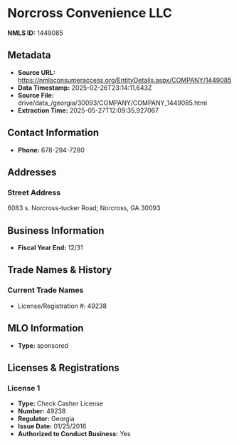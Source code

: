 # Norcross Convenience LLC

**NMLS ID:** 1449085

## Metadata
- **Source URL:** https://nmlsconsumeraccess.org/EntityDetails.aspx/COMPANY/1449085
- **Data Timestamp:** 2025-02-26T23:14:11.643Z
- **Source File:** drive/data_/georgia/30093/COMPANY/COMPANY_1449085.html
- **Extraction Time:** 2025-05-27T12:09:35.927067

## Contact Information
- **Phone:** 678-294-7280

## Addresses
### Street Address
6083 s. Norcross-tucker Road; Norcross, GA 30093

## Business Information
- **Fiscal Year End:** 12/31

## Trade Names & History
### Current Trade Names
- License/Registration #: 49238

## MLO Information
- **Type:** sponsored

## Licenses & Registrations

### License 1
- **Type:** Check Casher License
- **Number:** 49238
- **Regulator:** Georgia
- **Issue Date:** 01/25/2016
- **Authorized to Conduct Business:** Yes
